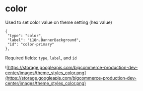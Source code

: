 # color

Used to set color value on theme setting (hex value)

```
{
 "type": "color",
 "label": "i18n.BannerBackground",
 "id": "color-primary"
},
```
Required fields: `type`, `label`, and  `id`


![https://storage.googleapis.com/bigcommerce-production-dev-center/images/theme_styles_color.png](https://storage.googleapis.com/bigcommerce-production-dev-center/images/theme_styles_color.png)